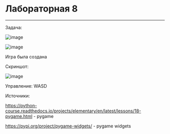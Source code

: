 # Лабораторная 8
___

Задача:

![image](https://github.com/Mrakobes1337/pythonlabs/assets/159140717/62b2a8d5-a0e5-4f27-b904-649184d3f781)

![image](https://github.com/Mrakobes1337/pythonlabs/assets/159140717/7945988d-58f9-42b9-ba9a-17871d2148cd)

Игра была создана

Скриншот:

![image](https://github.com/Mrakobes1337/pythonlabs/assets/159140717/e1489736-f121-4545-9742-243c0557b9a9)

Управление:
WASD




Источники:

https://python-course.readthedocs.io/projects/elementary/en/latest/lessons/18-pygame.html - pygame

https://pypi.org/project/pygame-widgets/ - pygame widgets
